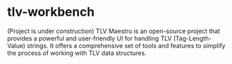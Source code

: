 # tlv-workbench

(Project is under construction) TLV Maestro is an open-source project that provides a powerful and user-friendly UI for handling TLV (Tag-Length-Value) strings. It offers a comprehensive set of tools and features to simplify the process of working with TLV data structures.
